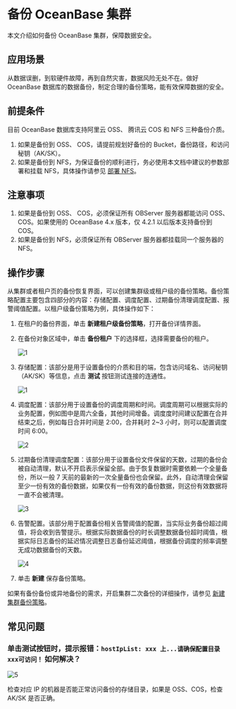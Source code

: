 # 备份 OceanBase 集群

本文介绍如何备份 OceanBase 集群，保障数据安全。

## 应用场景

从数据误删，到软硬件故障，再到自然灾害，数据风险无处不在。做好 OceanBase 数据库的数据备份，制定合理的备份策略，能有效保障数据的安全。

## 前提条件

目前 OceanBase 数据库支持阿里云 OSS、 腾讯云 COS 和 NFS 三种备份介质。

1. 如果是备份到 OSS、 COS，请提前规划好备份的 Bucket，备份路径，和访问秘钥（AK/SK）。
2. 如果是备份到 NFS，为保证备份的顺利进行，务必使用本文档中建议的参数部署和挂载 NFS，具体操作请参见 [部署 NFS](https://www.oceanbase.com/docs/common-oceanbase-database-cn-1000000000218107)。

## 注意事项

1. 如果是备份到 OSS、 COS，必须保证所有 OBServer 服务器都能访问 OSS、COS。如果使用的 OceanBase 4.x 版本，仅 4.2.1 以后版本支持备份到 COS。
2. 如果是备份到 NFS，必须保证所有 OBServer 服务器都挂载同一个服务器的 NFS。

## 操作步骤

从集群或者租户页的备份恢复界面，可以创建集群级或租户级的备份策略。备份策略配置主要包含四部分的内容：存储配置、调度配置、过期备份清理调度配置、报警阈值配置。以租户级备份策略为例，具体操作如下：

1. 在租户的备份界面，单击 **新建租户级备份策略**，打开备份详情界面。

2. 在备份对象区域中，单击 **备份租户** 下的选择框，选择需要备份的租户。

    ![1](https://obbusiness-private.oss-cn-shanghai.aliyuncs.com/doc/img/ocp/421/%E5%A4%87%E4%BB%BD%E9%9B%86%E7%BE%A4-0.png)

3. 存储配置：该部分是用于设置备份的介质和目的端，包含访问域名、访问秘钥（AK/SK）等信息，点击 **测试** 按钮测试连接的连通性。

    ![1](https://obbusiness-private.oss-cn-shanghai.aliyuncs.com/doc/img/ocp/421/%E5%A4%87%E4%BB%BD%E9%9B%86%E7%BE%A4-1.png)

4. 调度配置：该部分用于设置备份的调度周期和时间。调度周期可以根据实际的业务配置，例如图中是周六全备，其他时间增备。调度度时间建议配置在合并结束之后，例如每日合并时间是 2:00，合并耗时 2~3 小时，则可以配置调度时间 6:00。

    ![2](https://obbusiness-private.oss-cn-shanghai.aliyuncs.com/doc/img/ocp/421/%E5%A4%87%E4%BB%BD%E9%9B%86%E7%BE%A4-2.png)

5. 过期备份清理调度配置：该部分用于设置备份文件保留的天数，过期的备份会被自动清理，默认不开启表示保留全部。由于恢复数据时需要依赖一个全量备份，所以一般 7 天前的最新的一次全量备份也会保留。此外，自动清理会保留至少一份有效的备份数据，如果仅有一份有效的备份数据，则这份有效数据将一直不会被清理。

    ![3](https://obbusiness-private.oss-cn-shanghai.aliyuncs.com/doc/img/ocp/421/%E5%A4%87%E4%BB%BD%E9%9B%86%E7%BE%A4-3.png)

6. 告警配置。该部分用于配置备份相关告警阈值的配置，当实际业务备份超过阈值，将会收到告警提示。根据实际数据备份的时长调整数据备份超时阈值，根据实际日志备份的延迟情况调整日志备份延迟阈值，根据备份调度的频率调整无成功数据备份的天数。

    ![4](https://obbusiness-private.oss-cn-shanghai.aliyuncs.com/doc/img/ocp/421/%E5%A4%87%E4%BB%BD%E9%9B%86%E7%BE%A4-4.png)

7. 单击 **新建** 保存备份策略。

如果有备份备份或异地备份的需求，开启集群二次备份的详细操作，请参见 [新建集群备份策略](../1100.backup-and-restoration-functions/500.regular-backup/100.manage-cluster-backup-strategy/100.create-a-cluster-backup-strategy.md)。

## 常见问题

### 单击测试按钮时，提示报错：`hostIpList: xxx 上...请确保配置目录xxx可访问！` 如何解决？

![5](https://obbusiness-private.oss-cn-shanghai.aliyuncs.com/doc/img/ocp/421/%E5%A4%87%E4%BB%BD%E9%9B%86%E7%BE%A4-5.png)

检查对应 IP 的机器是否能正常访问备份的存储目录，如果是 OSS、COS，检查 AK/SK 是否正确。
